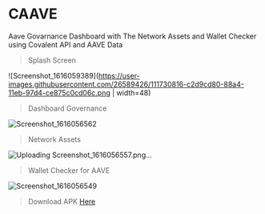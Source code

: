 # CAAVE
Aave Govarnance Dashboard with The Network Assets and Wallet Checker using Covalent API and AAVE Data

> Splash Screen

![Screenshot_1616059389](https://user-images.githubusercontent.com/26589426/111730816-c2d9cd80-88a4-11eb-97d4-ce875c0cd06c.png | width=48)

> Dashboard Governance

![Screenshot_1616056562](https://user-images.githubusercontent.com/26589426/111730891-ebfa5e00-88a4-11eb-8b01-30c5f95385e2.png)

> Network Assets

![Uploading Screenshot_1616056557.png…]()

> Wallet Checker for AAVE

![Screenshot_1616056549](https://user-images.githubusercontent.com/26589426/111730918-fb79a700-88a4-11eb-9f82-976b7b9ebe65.png)

> Download APK  [Here](https://drive.google.com/file/d/1I0Hr49nHFffRWXM6SlGpqIsl8U-R2qpn/view?usp=sharing)


